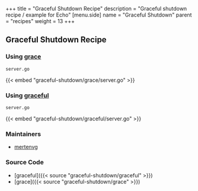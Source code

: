+++
title = "Graceful Shutdown Recipe"
description = "Graceful shutdown recipe / example for Echo"
[menu.side]
  name = "Graceful Shutdown"
  parent = "recipes"
  weight = 13
+++

## Graceful Shutdown Recipe

### Using [grace](https://github.com/facebookgo/grace)

`server.go`

{{< embed "graceful-shutdown/grace/server.go" >}}

### Using [graceful](https://github.com/tylerb/graceful)

`server.go`

{{< embed "graceful-shutdown/graceful/server.go" >}}

### Maintainers

- [mertenvg](https://github.com/mertenvg)

### Source Code

- [graceful]({{< source "graceful-shutdown/graceful" >}})
- [grace]({{< source "graceful-shutdown/grace" >}})
